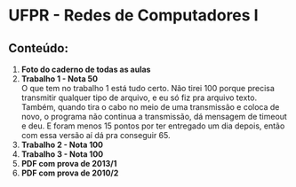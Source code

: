 # UFPR - Redes de Computadores I

## Conteúdo:
1. **Foto do caderno de todas as aulas**
2. **Trabalho 1 - Nota 50** <br>
  O que tem no trabalho 1 está tudo certo. Não tirei 100 porque precisa transmitir qualquer tipo de arquivo, e eu só fiz pra arquivo texto. Também, quando tira o cabo no meio de uma transmissão e coloca de novo, o programa não continua a transmissão, dá mensagem de timeout e deu. E foram menos 15 pontos por ter entregado um dia depois, então com essa versão aí dá pra conseguir 65.
3. **Trabalho 2 - Nota 100**
4. **Trabalho 3 - Nota 100**
5. **PDF com prova de 2013/1**
6. **PDF com prova de 2010/2**

